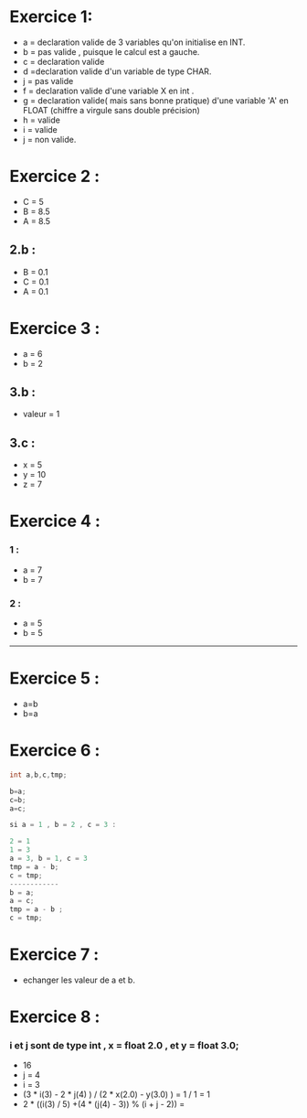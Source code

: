 # Exercice 1:

- a = declaration valide de 3 variables qu'on initialise en INT.
- b = pas valide , puisque le calcul est a gauche.
- c = declaration valide
- d =declaration valide d'un variable de type CHAR.
- j = pas valide 
- f = declaration valide d'une variable X en int .
- g = declaration valide( mais sans bonne pratique) d'une variable 'A' en FLOAT (chiffre a virgule sans double précision)
- h = valide 
- i = valide 
- j = non valide.

# Exercice 2 : 

- C = 5
- B = 8.5
- A = 8.5

## 2.b : 

- B = 0.1
- C  = 0.1
- A = 0.1

# Exercice 3 :
- a = 6
- b = 2

## 3.b :

- valeur = 1

## 3.c : 

- x = 5
- y = 10
- z = 7
# Exercice 4 : 

### 1 :

- a = 7
- b = 7

### 2 :

- a = 5
- b = 5

---------------

# Exercice 5 : 

- a=b
- b=a

# Exercice 6 : 

```java
int a,b,c,tmp;

b=a;
c=b;
a=c;

si a = 1 , b = 2 , c = 3 :

2 = 1
1 = 3
a = 3, b = 1, c = 3
tmp = a - b;
c = tmp;
------------
b = a;
a = c;
tmp = a - b ; 
c = tmp;
```
# Exercice 7 : 

- echanger les valeur de a et b.

# Exercice 8 : 

### i et j sont de type int , x = float 2.0 , et y = float 3.0;

- 16
- j = 4
- i = 3
- (3 * i(3) - 2 * j(4) ) / (2 * x(2.0) - y(3.0) ) = 1 / 1 = 1
- 2 * ((i(3) / 5) +(4 * (j(4) - 3)) % (i + j - 2)) = 